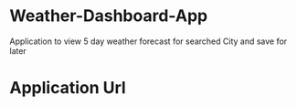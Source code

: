 # Weather-Dashboard-App
Application to view 5 day weather forecast for searched City and save for later

# Application Url
